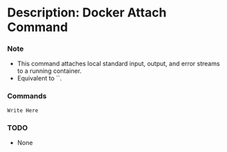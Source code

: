 # Description: Docker Attach Command

### Note
* This command attaches local standard input, output, and error streams to a running container.
* Equivalent to ``.

### Commands
```
Write Here
```

### TODO
* None
